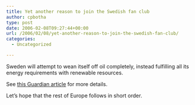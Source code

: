 ```yaml
---
title: Yet another reason to join the Swedish fan club
author: cpbotha
type: post
date: 2006-02-08T09:27:44+00:00
url: /2006/02/08/yet-another-reason-to-join-the-swedish-fan-club/
categories:
  - Uncategorized

---
```

Sweden will attempt to wean itself off oil completely, instead fulfilling all its energy requirements with renewable resources.

See [this Guardian article][1] for more details.

Let&#8217;s hope that the rest of Europe follows in short order.

 [1]: http://www.guardian.co.uk/oil/story/0,,1704954,00.html?gusrc=rss